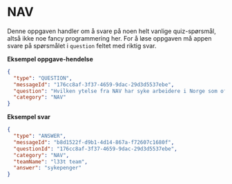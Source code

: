 # NAV

Denne oppgaven handler om å svare på noen helt vanlige quiz-spørsmål, altså ikke noe fancy programmering her. For å løse
oppgaven må appen svare på spørsmålet i `question` feltet med riktig svar.

**Eksempel oppgave-hendelse**

```json
{
  "type": "QUESTION",
  "messageId": "176cc8af-3f37-4659-9dac-29d3d5537ebe",
  "question": "Hvilken ytelse fra NAV har syke arbeidere i Norge som oftest rett på?",
  "category": "NAV"
}
```

**Eksempel svar**

```json
{
  "type": "ANSWER",
  "messageId": "b8d1522f-d9b1-4d14-867a-f72607c1680f",
  "questionId": "176cc8af-3f37-4659-9dac-29d3d5537ebe",
  "category": "NAV",
  "teamName": "l33t team",
  "answer": "sykepenger"
}
```